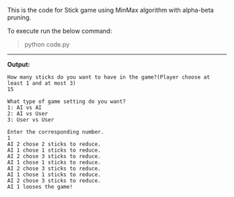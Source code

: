 This is the code for Stick game using MinMax algorithm with alpha-beta pruning.

To execute run the below command:
> python code.py
---
**Output:**

```
How many sticks do you want to have in the game?(Player choose at least 1 and at most 3)
15

What type of game setting do you want?
1: AI vs AI
2: AI vs User
3: User vs User

Enter the corresponding number.
1
AI 2 chose 2 sticks to reduce.
AI 1 chose 1 sticks to reduce.
AI 2 chose 3 sticks to reduce.
AI 1 chose 1 sticks to reduce.
AI 2 chose 3 sticks to reduce.
AI 1 chose 1 sticks to reduce.
AI 2 chose 3 sticks to reduce.
AI 1 looses the game!

```
